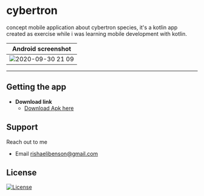 # cybertron

concept mobile application about cybertron species, it's a kotlin app created as exercise while i was learning mobile development with kotlin.

|                                                    Android screenshot                                                     |
| :-----------------------------------------------------------------------------------------------------------------------: |
| ![2020-09-30 21 09](https://user-images.githubusercontent.com/37629329/94777765-ae744800-03cc-11eb-8086-4b8a9a15491a.png) |

---

## Getting the app

- **Download link**
  - <a href="http://www.mediafire.com/file/ok9es03owvhyff5/findCars.apk/file" target="_blank">Download Apk here</a>

## Support

Reach out to me

- Email rishaelibenson@gmail.com

## License

[![License](http://img.shields.io/:license-mit-blue.svg?style=flat-square)](http://badges.mit-license.org)
